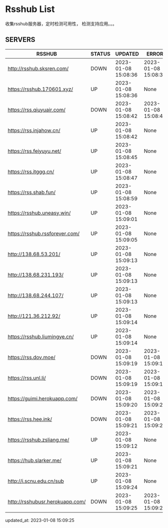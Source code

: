 # Rsshub List

收集rsshub服务器，定时检测可用性， 检测支持应用。。。


## SERVERS

|  RSSHUB   | STATUS  | UPDATED  | ERROR  | TWITTER |  
|  ----  | ----  | ----  | ----  | ---- |  
| http://rsshub.sksren.com/ | DOWN | 2023-01-08 15:08:36 | 2023-01-08 15:08:36 |  
| https://rsshub.170601.xyz/ | UP | 2023-01-08 15:08:36 | None |OK|  
| https://rss.qiuyuair.com/ | DOWN | 2023-01-08 15:08:42 | 2023-01-08 15:08:42 |  
| https://rss.injahow.cn/ | UP | 2023-01-08 15:08:42 | None ||  
| https://rss.feiyuyu.net/ | UP | 2023-01-08 15:08:45 | None |OK|  
| https://rss.itggg.cn/ | UP | 2023-01-08 15:08:47 | None ||  
| https://rss.shab.fun/ | UP | 2023-01-08 15:08:59 | None |OK|  
| https://rsshub.uneasy.win/ | UP | 2023-01-08 15:09:01 | None |OK|  
| https://rsshub.rssforever.com/ | UP | 2023-01-08 15:09:05 | None |OK|  
| http://138.68.53.201/ | UP | 2023-01-08 15:09:13 | None ||  
| http://138.68.231.193/ | UP | 2023-01-08 15:09:13 | None ||  
| http://138.68.244.107/ | UP | 2023-01-08 15:09:13 | None ||  
| http://121.36.212.92/ | UP | 2023-01-08 15:09:14 | None ||  
| https://rsshub.liumingye.cn/ | UP | 2023-01-08 15:09:14 | None |OK|  
| https://rss.dov.moe/ | DOWN | 2023-01-08 15:09:19 | 2023-01-08 15:09:19 |  
| https://rss.unl.li/ | DOWN | 2023-01-08 15:09:19 | 2023-01-08 15:09:19 |  
| https://guimi.herokuapp.com/ | DOWN | 2023-01-08 15:09:20 | 2023-01-08 15:09:20 |  
| https://rss.hee.ink/ | DOWN | 2023-01-08 15:09:21 | 2023-01-08 15:09:21 |  
| https://rsshub.zsliang.me/ | UP | 2023-01-08 15:09:12 | None |OK|  
| https://hub.slarker.me/ | UP | 2023-01-08 15:09:21 | None |OK|  
| http://i.scnu.edu.cn/sub | UP | 2023-01-08 15:09:24 | None ||  
| http://rsshubusr.herokuapp.com/ | DOWN | 2023-01-08 15:09:25 | 2023-01-08 15:09:25 |  
  

updated_at: 2023-01-08 15:09:25  
